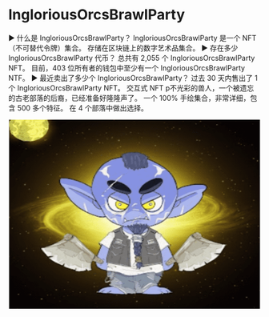 # IngloriousOrcsBrawlParty

▶ 什么是 IngloriousOrcsBrawlParty？
IngloriousOrcsBrawlParty 是一个 NFT（不可替代令牌）集合。 存储在区块链上的数字艺术品集合。
▶ 存在多少 IngloriousOrcsBrawlParty 代币？
总共有 2,055 个 IngloriousOrcsBrawlParty NFT。 目前，403 位所有者的钱包中至少有一个 IngloriousOrcsBrawlParty NTF。
▶ 最近卖出了多少个 IngloriousOrcsBrawlParty？
过去 30 天内售出了 1 个 IngloriousOrcsBrawlParty NFT。
  交互式 NFT p不光彩的兽人，一个被遗忘的古老部落的后裔，已经准备好隆隆声了。
一个 100% 手绘集合，非常详细，包含 500 多个特征。
在 4 个部落中做出选择。



![nft](1661598588802(1).png)
